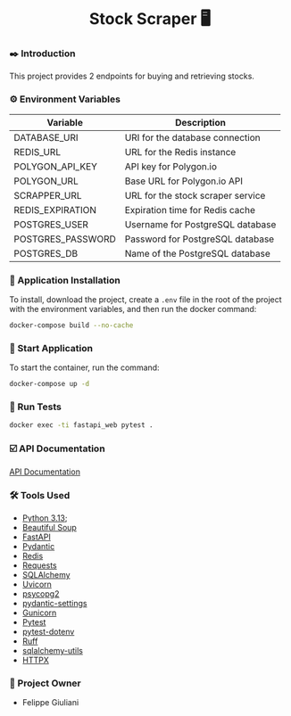 <div align="center"><h1>Stock Scraper 🖥️</h1></div>

### ✒️ Introduction
This project provides 2 endpoints for buying and retrieving stocks.

### ⚙️ Environment Variables

| Variable           | Description                          |
|--------------------|--------------------------------------|
| DATABASE_URI       | URI for the database connection      |
| REDIS_URL          | URL for the Redis instance           |
| POLYGON_API_KEY    | API key for Polygon.io               |
| POLYGON_URL        | Base URL for Polygon.io API          |
| SCRAPPER_URL       | URL for the stock scraper service    |
| REDIS_EXPIRATION   | Expiration time for Redis cache      |
| POSTGRES_USER      | Username for PostgreSQL database     |
| POSTGRES_PASSWORD  | Password for PostgreSQL database     |
| POSTGRES_DB        | Name of the PostgreSQL database      |

### 🔌 Application Installation
To install, download the project, create a `.env` file in the root of the project with the environment variables, and then run the docker command:
```sh
docker-compose build --no-cache
```

### 📀 Start Application
To start the container, run the command:
```sh
docker-compose up -d
```

### 🧪 Run Tests
```sh
docker exec -ti fastapi_web pytest .
```

### ☑️ API Documentation
[API Documentation](http://localhost:8000/docs#/)

### 🛠️ Tools Used
- [Python 3.13](https://www.python.org/);
- [Beautiful Soup](https://www.crummy.com/software/BeautifulSoup/bs4/doc/)
- [FastAPI](https://fastapi.tiangolo.com/)
- [Pydantic](https://docs.pydantic.dev/)
- [Redis](https://redis-py.readthedocs.io/)
- [Requests](https://requests.readthedocs.io/en/master/)
- [SQLAlchemy](https://docs.sqlalchemy.org/)
- [Uvicorn](https://www.uvicorn.org/)
- [psycopg2](https://www.psycopg.org/docs/)
- [pydantic-settings](https://docs.pydantic.dev/latest/settings/)
- [Gunicorn](https://docs.gunicorn.org/en/stable/)
- [Pytest](https://docs.pytest.org/en/latest/)
- [pytest-dotenv](https://pypi.org/project/pytest-dotenv/)
- [Ruff](https://beta.ruff.rs/docs/)
- [sqlalchemy-utils](https://sqlalchemy-utils.readthedocs.io/)
- [HTTPX](https://www.python-httpx.org/)

### 🧔 Project Owner
- Felippe Giuliani


